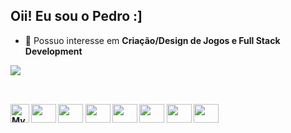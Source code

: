 ## Oii! Eu sou o Pedro :]

- 🔭 Possuo interesse em <b>Criação/Design de Jogos<b> e <b>Full Stack Development<b> 
<picture>
  <source
    srcset="https://github-readme-stats.vercel.app/api?username=pedropaivaa&show_icons=true&theme=dark"
    media="(prefers-color-scheme: dark)"
  />
  <source
    srcset="https://github-readme-stats.vercel.app/api?username=pedropaivaa&show_icons=true"
    media="(prefers-color-scheme: light), (prefers-color-scheme: no-preference)"
  />
  <img src="https://github-readme-stats.vercel.app/api?username=pedropaivaa&show_icons=true" />
</picture>

##
<div style: "display: inline_block"><br>
  <img align="left" alt="MySQL" title="MySQL" width="30px" style="padding-right 10px" src="https://cdn.jsdelivr.net/gh/devicons/devicon@latest/icons/mysql/mysql-original.svg" />
<img height="30" width="40" src="https://cdn.jsdelivr.net/gh/devicons/devicon@latest/icons/javascript/javascript-plain.svg" />
<img  height="30" width="40" src="https://cdn.jsdelivr.net/gh/devicons/devicon@latest/icons/html5/html5-original.svg" />
<img height="30" width="40" src="https://cdn.jsdelivr.net/gh/devicons/devicon@latest/icons/css3/css3-original.svg" />
<img height="30" width="40" src="https://avatars.githubusercontent.com/u/18133?s=200&v=4" />
<img height="30" width="40" src="https://images.icon-icons.com/112/PNG/512/python_18894.png" />
<img height="30" width="40" src="https://uxwing.com/wp-content/themes/uxwing/download/brands-and-social-media/docker-icon.png" />
<img height="30" width="40" src="https://www.svgrepo.com/show/303251/mysql-logo.svg" />
</div>     
